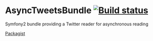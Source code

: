 # AsyncTweetsBundle [![Build status][Travis Master image]][Travis Master] 

Symfony2 bundle providing a Twitter reader for asynchronous reading

[Packagist][Packagist]

[Packagist]: https://packagist.org/packages/alexislefebvre/async-tweets-bundle

[Travis Master image]: https://travis-ci.org/alexislefebvre/AsyncTweetsBundle.svg?branch=master
[Travis Master]: https://travis-ci.org/alexislefebvre/AsyncTweetsBundle
